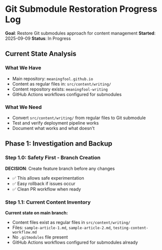 # Git Submodule Restoration Progress Log

**Goal**: Restore Git submodules approach for content management
**Started**: 2025-09-09
**Status**: In Progress

## Current State Analysis

### What We Have
- Main repository: `meaningfool.github.io` 
- Content as regular files in: `src/content/writing/`
- Content repository exists: `meaningfool-writing`
- GitHub Actions workflows configured for submodules

### What We Need
- Convert `src/content/writing/` from regular files to Git submodule
- Test and verify deployment pipeline works
- Document what works and what doesn't

## Phase 1: Investigation and Backup

### Step 1.0: Safety First - Branch Creation
**DECISION**: Create feature branch before any changes
- ✅ This allows safe experimentation
- ✅ Easy rollback if issues occur
- ✅ Clean PR workflow when ready

### Step 1.1: Current Content Inventory
**Current state on main branch:**
- Content files exist as regular files in `src/content/writing/`
- Files: `sample-article-1.md`, `sample-article-2.md`, `testing-content-workflow.md`
- No `.gitmodules` file present
- GitHub Actions workflows configured for submodules already